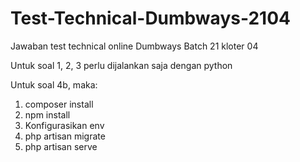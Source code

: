 # Test-Technical-Dumbways-2104
Jawaban test technical online Dumbways Batch 21 kloter 04

Untuk soal 1, 2, 3 perlu dijalankan saja dengan python

Untuk soal 4b, maka:
1. composer install
2. npm install
3. Konfigurasikan env
4. php artisan migrate
5. php artisan serve
